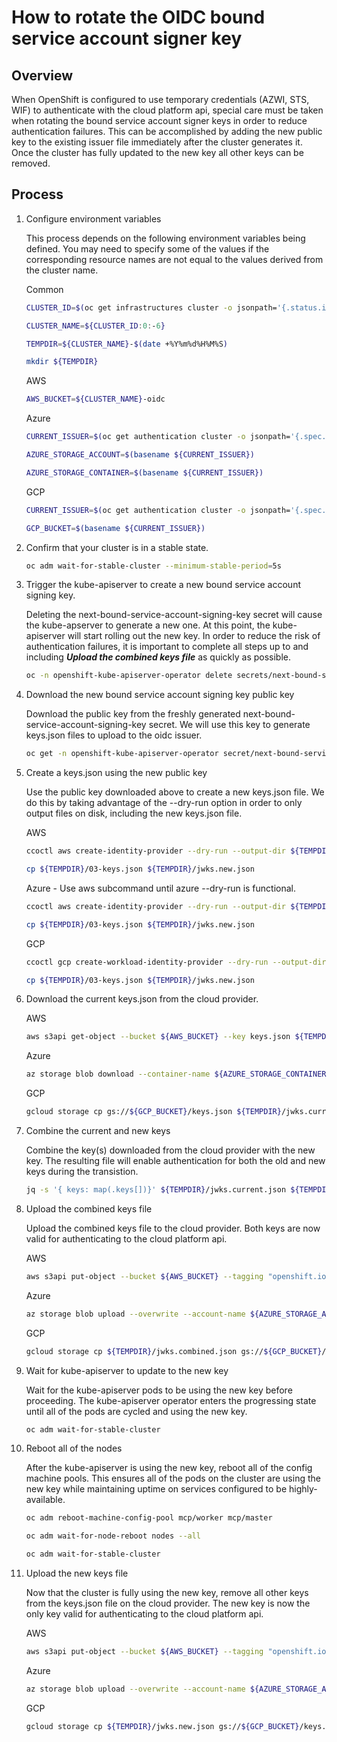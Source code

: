 # How to rotate the OIDC bound service account signer key

## Overview
When OpenShift is configured to use temporary credentials (AZWI, STS, WIF) to authenticate with the cloud platform api, special care must be taken when rotating the bound service account signer keys in order to reduce authentication failures. This can be accomplished by adding the new public key to the existing issuer file immediately after the cluster generates it. Once the cluster has fully updated to the new key all other keys can be removed.

## Process

1. Configure environment variables

    This process depends on the following environment variables being defined. You may need to specify some of the values if the corresponding resource names are not equal to the values derived from the cluster name.

    Common
    ```bash
    CLUSTER_ID=$(oc get infrastructures cluster -o jsonpath='{.status.infrastructureName}')

    CLUSTER_NAME=${CLUSTER_ID:0:-6}

    TEMPDIR=${CLUSTER_NAME}-$(date +%Y%m%d%H%M%S)

    mkdir ${TEMPDIR}
    ```

    AWS
    ```bash
    AWS_BUCKET=${CLUSTER_NAME}-oidc
    ```

    Azure
    ```bash
    CURRENT_ISSUER=$(oc get authentication cluster -o jsonpath='{.spec.serviceAccountIssuer}')

    AZURE_STORAGE_ACCOUNT=$(basename ${CURRENT_ISSUER})

    AZURE_STORAGE_CONTAINER=$(basename ${CURRENT_ISSUER})
    ```

    GCP
    ```bash
    CURRENT_ISSUER=$(oc get authentication cluster -o jsonpath='{.spec.serviceAccountIssuer}')

    GCP_BUCKET=$(basename ${CURRENT_ISSUER})
    ```

1. Confirm that your cluster is in a stable state.

    ```bash
    oc adm wait-for-stable-cluster --minimum-stable-period=5s
    ```

1. Trigger the kube-apiserver to create a new bound service account signing key.

    Deleting the next-bound-service-account-signing-key secret will cause the kube-apserver to generate a new one. At this point, the kube-apiserver will start rolling out the new key. In order to reduce the risk of authentication failures, it is important to complete all steps up to and including ***Upload the combined keys file*** as quickly as possible.

    ```bash
    oc -n openshift-kube-apiserver-operator delete secrets/next-bound-service-account-signing-key
    ```

1. Download the new bound service account signing key public key

    Download the public key from the freshly generated next-bound-service-account-signing-key secret. We will use this key to generate keys.json files to upload to the oidc issuer.

    ```bash
    oc get -n openshift-kube-apiserver-operator secret/next-bound-service-account-signing-key -ojsonpath='{ .data.service-account\.pub }' | base64 -d > ${TEMPDIR}/serviceaccount-signer.public
    ```

1. Create a keys.json using the new public key

    Use the public key downloaded above to create a new keys.json file. We do this by taking advantage of the --dry-run option in order to only output files on disk, including the new keys.json file.

    AWS
    ```bash
    ccoctl aws create-identity-provider --dry-run --output-dir ${TEMPDIR} --name fake --region us-east-1

    cp ${TEMPDIR}/03-keys.json ${TEMPDIR}/jwks.new.json
    ```

    Azure - Use aws subcommand until azure --dry-run is functional.
    ```bash
    ccoctl aws create-identity-provider --dry-run --output-dir ${TEMPDIR} --name fake --region us-east-1

    cp ${TEMPDIR}/03-keys.json ${TEMPDIR}/jwks.new.json
    ```

    GCP
    ```bash
    ccoctl gcp create-workload-identity-provider --dry-run --output-dir=${TEMPDIR} --name fake --project fake --workload-identity-pool fake

    cp ${TEMPDIR}/03-keys.json ${TEMPDIR}/jwks.new.json
    ```

1. Download the current keys.json from the cloud provider.

    AWS
    ```bash
    aws s3api get-object --bucket ${AWS_BUCKET} --key keys.json ${TEMPDIR}/jwks.current.json
    ```

    Azure
    ```bash
    az storage blob download --container-name ${AZURE_STORAGE_CONTAINER} --account-name ${AZURE_STORAGE_ACCOUNT} --name 'openid/v1/jwks' -f ${TEMPDIR}/jwks.current.json
    ```

    GCP
    ```bash
    gcloud storage cp gs://${GCP_BUCKET}/keys.json ${TEMPDIR}/jwks.current.json
    ```

1. Combine the current and new keys

    Combine the key(s) downloaded from the cloud provider with the new key. The resulting file will enable authentication for both the old and new keys during the transistion.

    ```bash
    jq -s '{ keys: map(.keys[])}' ${TEMPDIR}/jwks.current.json ${TEMPDIR}/jwks.new.json > ${TEMPDIR}/jwks.combined.json
    ```

1. Upload the combined keys file

    Upload the combined keys file to the cloud provider. Both keys are now valid for authenticating to the cloud platform api.

    AWS
    ```bash
    aws s3api put-object --bucket ${AWS_BUCKET} --tagging "openshift.io/cloud-credential-operator/${CLUSTER_NAME}=owned" --key keys.json --body ${TEMPDIR}/jwks.combined.json
    ```

    Azure
    ```bash
    az storage blob upload --overwrite --account-name ${AZURE_STORAGE_ACCOUNT}  --container-name ${AZURE_STORAGE_CONTAINER} --name 'openid/v1/jwks' -f ${TEMPDIR}/jwks.combined.json
    ```

    GCP
    ```bash
    gcloud storage cp ${TEMPDIR}/jwks.combined.json gs://${GCP_BUCKET}/keys.json
    ```

1. Wait for kube-apiserver to update to the new key

    Wait for the kube-apiserver pods to be using the new key before proceeding. The kube-apiserver operator enters the progressing state until all of the pods are cycled and using the new key.

    ```bash
    oc adm wait-for-stable-cluster
    ```

1. Reboot all of the nodes

    After the kube-apiserver is using the new key, reboot all of the config machine pools. This ensures all of the pods on the cluster are using the new key while maintaining uptime on services configured to be highly-available.

    ```bash
    oc adm reboot-machine-config-pool mcp/worker mcp/master

    oc adm wait-for-node-reboot nodes --all

    oc adm wait-for-stable-cluster
    ```

1. Upload the new keys file

    Now that the cluster is fully using the new key, remove all other keys from the keys.json file on the cloud provider. The new key is now the only key valid for authenticating to the cloud platform api.

    AWS
    ```bash
    aws s3api put-object --bucket ${AWS_BUCKET} --tagging "openshift.io/cloud-credential-operator/${CLUSTER_NAME}=owned" --key keys.json --body ${TEMPDIR}/jwks.new.json
    ```

    Azure
    ```bash
    az storage blob upload --overwrite --account-name ${AZURE_STORAGE_ACCOUNT} --container-name ${AZURE_STORAGE_CONTAINER} --name 'openid/v1/jwks' -f ${TEMPDIR}/jwks.new.json
    ```

    GCP
    ```bash
    gcloud storage cp ${TEMPDIR}/jwks.new.json gs://${GCP_BUCKET}/keys.json
    ```
